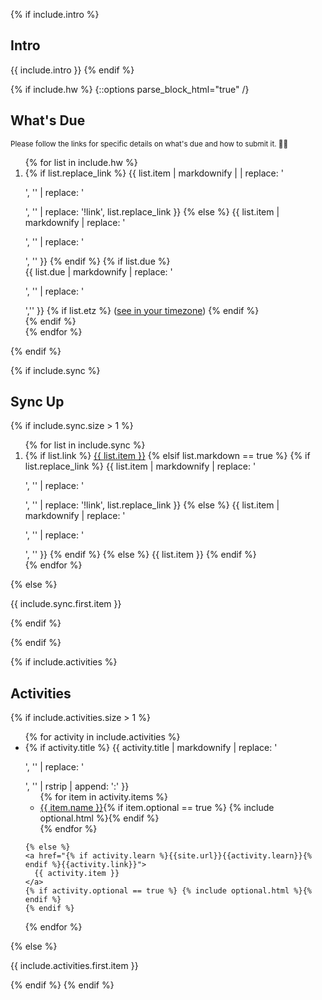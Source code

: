 {% if include.intro %}
## Intro
{{ include.intro }}
{% endif %}

{% if include.hw %}
{::options parse_block_html="true" /}
<div class="due-wrapper">

## What's Due

  <p class="text-faded"><small>Please follow the links for specific details on what's due and how to submit it. <span class="emoji">🙏🏻</span></small></p>

  <ol>
    {% for list in include.hw %}
    <li>
      {% if list.replace_link %}
      {{ list.item | markdownify | | replace: '<p>', '' | replace: '</p>', '' | replace: '!link', list.replace_link }}
      {% else %}
      {{ list.item | markdownify | replace: '<p>', '' | replace: '</p>', '' }}
      {% endif %}
      {% if list.due %}
        <div class="text-faded">
          {{ list.due | markdownify | replace: '<p>', '' | replace: '</p>','' }}
          {% if list.etz %}
            (<a href="{{list.etz}}" target="_blank">see in your timezone</a>)
          {% endif %}
        </div>
      {% endif %}
    </li>
    {% endfor %}
  </ol>

</div>
{% endif %}

{% if include.sync %}
## Sync Up

{% if include.sync.size > 1 %}
<ol>
  {% for list in include.sync %}
  <li>
    {% if list.link %}
    <a href="{% if list.learn %}{{site.url}}{{list.learn}}{% endif %}{{list.link}}" {% if list.target %}target="{{list.target}}" {% endif %}>{{ list.item }}</a>
    {% elsif list.markdown == true %}
      {% if list.replace_link %}
      {{ list.item | markdownify | replace: '<p>', '' | replace: '</p>', '' | replace: '!link', list.replace_link }}
      {% else %}
      {{ list.item | markdownify | replace: '<p>', '' | replace: '</p>', '' }}
      {% endif %}
    {% else %}
    {{ list.item }}
    {% endif %}
  </li>
  {% endfor %}
</ol>

{% else %}

<p> {{ include.sync.first.item }} </p>

{% endif %}

{% endif %}

{% if include.activities %}
## Activities

{% if include.activities.size > 1 %}

<ul>
  {% for activity in include.activities %}
  <li>
    {% if activity.title %}
    {{ activity.title | markdownify | replace: '<p>', '' | replace: '</p>', '' | rstrip | append: ':' }}
    <ul>
      {% for item in activity.items %}
      <li><a href="{% if item.learn %}{{site.url}}{{item.learn}}{% endif %}{{item.link}}">{{ item.name }}</a>{% if item.optional == true %} {% include optional.html %}{% endif %}</li>
      {% endfor %}
    </ul>

    {% else %}
    <a href="{% if activity.learn %}{{site.url}}{{activity.learn}}{% endif %}{{activity.link}}">
      {{ activity.item }}
    </a>
    {% if activity.optional == true %} {% include optional.html %}{% endif %}
    {% endif %}
  </li>
  {% endfor %}
</ul>

{% else %}

<p> {{ include.activities.first.item }} </p>

{% endif %}
{% endif %}
